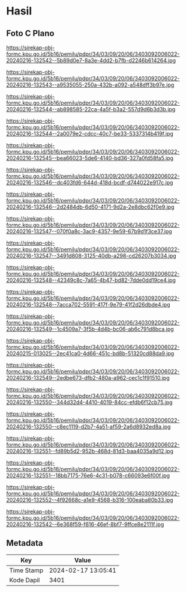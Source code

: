 # Hasil

## Foto C Plano

https://sirekap-obj-formc.kpu.go.id/5b16/pemilu/pdpr/34/03/09/20/06/3403092006022-20240216-132542--5b89d0e7-8a3e-4dd2-b7fb-d2246b614264.jpg

https://sirekap-obj-formc.kpu.go.id/5b16/pemilu/pdpr/34/03/09/20/06/3403092006022-20240216-132543--a9535055-250a-432b-a092-a548dff3b97e.jpg

https://sirekap-obj-formc.kpu.go.id/5b16/pemilu/pdpr/34/03/09/20/06/3403092006022-20240216-132544--ab898585-22ca-4a5f-b3a2-557d9d6b3d3b.jpg

https://sirekap-obj-formc.kpu.go.id/5b16/pemilu/pdpr/34/03/09/20/06/3403092006022-20240216-132544--2a0079e2-cdcc-40c7-be33-5337314b419f.jpg

https://sirekap-obj-formc.kpu.go.id/5b16/pemilu/pdpr/34/03/09/20/06/3403092006022-20240216-132545--bea66023-5de6-4140-bd36-327a0fd58fa5.jpg

https://sirekap-obj-formc.kpu.go.id/5b16/pemilu/pdpr/34/03/09/20/06/3403092006022-20240216-132546--dc403fd6-644d-418d-bcdf-d744022e917c.jpg

https://sirekap-obj-formc.kpu.go.id/5b16/pemilu/pdpr/34/03/09/20/06/3403092006022-20240216-132546--2d2484db-6d50-4171-9d2a-2e8dbc62f0e9.jpg

https://sirekap-obj-formc.kpu.go.id/5b16/pemilu/pdpr/34/03/09/20/06/3403092006022-20240216-132547--070f0a8c-3ac9-4357-9e59-67b9d1f3ce37.jpg

https://sirekap-obj-formc.kpu.go.id/5b16/pemilu/pdpr/34/03/09/20/06/3403092006022-20240216-132547--3491d808-3125-40db-a298-cd26207b3034.jpg

https://sirekap-obj-formc.kpu.go.id/5b16/pemilu/pdpr/34/03/09/20/06/3403092006022-20240216-132548--42349c8c-7a65-4b47-bd82-7dde0dd19ce4.jpg

https://sirekap-obj-formc.kpu.go.id/5b16/pemilu/pdpr/34/03/09/20/06/3403092006022-20240216-132548--7acca702-5591-417f-9e79-41f2d26dbde4.jpg

https://sirekap-obj-formc.kpu.go.id/5b16/pemilu/pdpr/34/03/09/20/06/3403092006022-20240216-132549--1c4509a7-3f5b-4d4b-bc06-ab6c791d8bca.jpg

https://sirekap-obj-formc.kpu.go.id/5b16/pemilu/pdpr/34/03/09/20/06/3403092006022-20240215-013025--2ec41ca0-4d66-451c-bd8b-51320cd88da9.jpg

https://sirekap-obj-formc.kpu.go.id/5b16/pemilu/pdpr/34/03/09/20/06/3403092006022-20240216-132549--2edbe673-dfb2-480a-a962-cec1c1f91510.jpg

https://sirekap-obj-formc.kpu.go.id/5b16/pemilu/pdpr/34/03/09/20/06/3403092006022-20240216-132550--344d32d4-4410-4019-84cc-efdb6f12cb75.jpg

https://sirekap-obj-formc.kpu.go.id/5b16/pemilu/pdpr/34/03/09/20/06/3403092006022-20240216-132550--c8ec1119-d2b7-4a51-af59-2a6d8932ed8a.jpg

https://sirekap-obj-formc.kpu.go.id/5b16/pemilu/pdpr/34/03/09/20/06/3403092006022-20240216-132551--fd89b5d2-952b-468d-81d3-baa4035a9d12.jpg

https://sirekap-obj-formc.kpu.go.id/5b16/pemilu/pdpr/34/03/09/20/06/3403092006022-20240216-132551--18bb7175-76e6-4c31-b078-c66093e6f00f.jpg

https://sirekap-obj-formc.kpu.go.id/5b16/pemilu/pdpr/34/03/09/20/06/3403092006022-20240216-132552--4f92668c-a1e9-4568-b316-100eaba80b33.jpg

https://sirekap-obj-formc.kpu.go.id/5b16/pemilu/pdpr/34/03/09/20/06/3403092006022-20240216-132542--6e368f59-f616-46ef-8bf7-9ffce8e2111f.jpg


## Metadata

| Key        | Value               |
| ---------- | ------------------- |
| Time Stamp | 2024-02-17 13:05:41 |
| Kode Dapil | 3401                |




